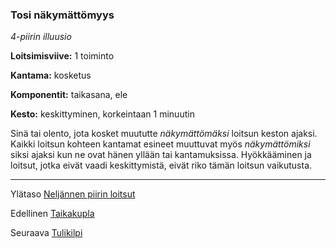 ### Tosi näkymättömyys

*4-piirin illuusio*

**Loitsimisviive:** 1 toiminto

**Kantama:** kosketus

**Komponentit:** taikasana, ele

**Kesto:** keskittyminen, korkeintaan 1 minuutin

Sinä tai olento, jota kosket muututte *näkymättömäksi* loitsun keston ajaksi. Kaikki loitsun kohteen kantamat esineet muuttuvat myös *näkymättömiksi* siksi ajaksi kun ne ovat hänen yllään tai kantamuksissa. Hyökkääminen ja loitsut, jotka eivät vaadi keskittymistä, eivät riko tämän loitsun vaikutusta.

----

Ylätaso [Neljännen piirin loitsut](4_piirin_loitsut)

Edellinen [Taikakupla](Taikakupla)

Seuraava [Tulikilpi](Tulikilpi)
